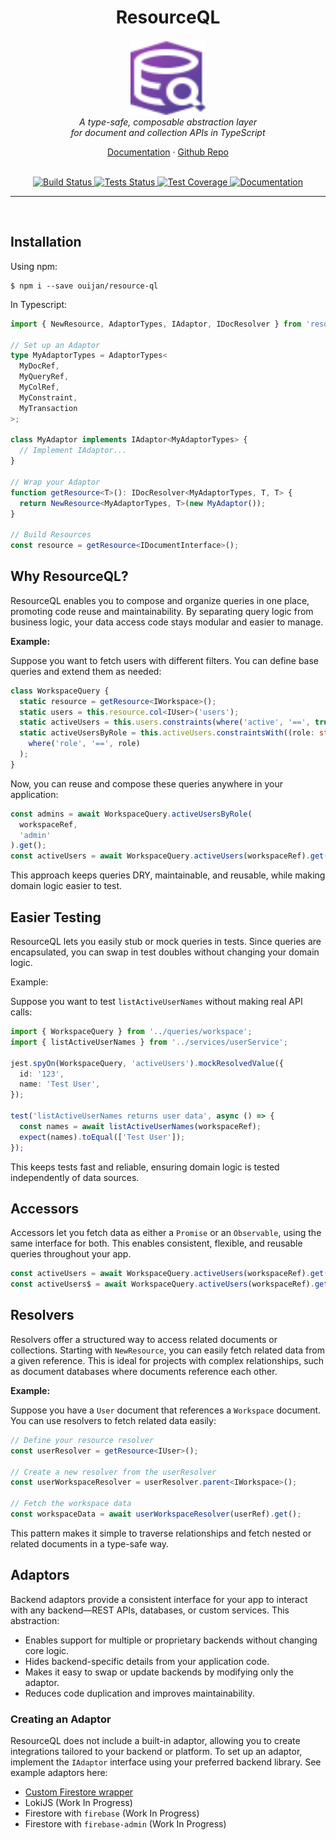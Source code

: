 <h1 align="center">ResourceQL</h1>

<p align="center">
  <img src="./media/logo.svg"  alt="Resource-QL Logo" width="120px" height="120px"/>
  <br>
  <em>A type-safe, composable abstraction layer <br /> 
  for document and collection APIs in TypeScript</em>
  <br>
</p>

<p align="center">
  <a href="https://ouijan.github.io/resource-ql/docs">Documentation</a>
  ·
  <a href="https://github.com/ouijan/resource-ql">Github Repo</a>
  <br>
  <br>
</p>

<p align="center">
  <a href="https://github.com/ouijan/resource-ql/actions/workflows/build.yml">
    <img src="https://github.com/ouijan/resource-ql/actions/workflows/build.yml/badge.svg" alt="Build Status" />
  </a>
  <a href="https://github.com/ouijan/resource-ql/actions/workflows/tests.yml">
    <img src="https://github.com/ouijan/resource-ql/actions/workflows/tests.yml/badge.svg" alt="Tests Status" />
  </a>
  <a href="https://ouijan.github.io/resource-ql/coverage/lcov-report">
    <img src="https://ouijan.github.io/resource-ql/coverage/badges.svg" alt="Test Coverage" />
  </a>
  <a href="https://ouijan.github.io/resource-ql/docs">
    <img src="https://ouijan.github.io/resource-ql/docs/coverage.svg" alt="Documentation" />
  </a>
</p>

<hr>
<br />

## Installation

Using npm:

```shell
$ npm i --save ouijan/resource-ql
```

In Typescript:

```typescript
import { NewResource, AdaptorTypes, IAdaptor, IDocResolver } from 'resource-ql';

// Set up an Adaptor
type MyAdaptorTypes = AdaptorTypes<
  MyDocRef,
  MyQueryRef,
  MyColRef,
  MyConstraint,
  MyTransaction
>;

class MyAdaptor implements IAdaptor<MyAdaptorTypes> {
  // Implement IAdaptor...
}

// Wrap your Adaptor
function getResource<T>(): IDocResolver<MyAdaptorTypes, T, T> {
  return NewResource<MyAdaptorTypes, T>(new MyAdaptor());
}

// Build Resources
const resource = getResource<IDocumentInterface>();
```

## Why ResourceQL?

ResourceQL enables you to compose and organize queries in one place, promoting
code reuse and maintainability. By separating query logic from business logic,
your data access code stays modular and easier to manage.

**Example:**

Suppose you want to fetch users with different filters. You can define base
queries and extend them as needed:

```typescript
class WorkspaceQuery {
  static resource = getResource<IWorkspace>();
  static users = this.resource.col<IUser>('users');
  static activeUsers = this.users.constraints(where('active', '==', true));
  static activeUsersByRole = this.activeUsers.constraintsWith((role: string) =>
    where('role', '==', role)
  );
}
```

Now, you can reuse and compose these queries anywhere in your application:

```typescript
const admins = await WorkspaceQuery.activeUsersByRole(
  workspaceRef,
  'admin'
).get();
const activeUsers = await WorkspaceQuery.activeUsers(workspaceRef).get();
```

This approach keeps queries DRY, maintainable, and reusable, while making
domain logic easier to test.

## Easier Testing

ResourceQL lets you easily stub or mock queries in tests. Since queries are
encapsulated, you can swap in test doubles without changing your domain logic.

Example:

Suppose you want to test `listActiveUserNames` without making real API calls:

```typescript
import { WorkspaceQuery } from '../queries/workspace';
import { listActiveUserNames } from '../services/userService';

jest.spyOn(WorkspaceQuery, 'activeUsers').mockResolvedValue({
  id: '123',
  name: 'Test User',
});

test('listActiveUserNames returns user data', async () => {
  const names = await listActiveUserNames(workspaceRef);
  expect(names).toEqual(['Test User']);
});
```

This keeps tests fast and reliable, ensuring domain logic is tested independently of data sources.

## Accessors

Accessors let you fetch data as either a `Promise` or an `Observable`, using the
same interface for both. This enables consistent, flexible, and reusable queries
throughout your app.

```typescript
const activeUsers = await WorkspaceQuery.activeUsers(workspaceRef).get();
const activeUsers$ = await WorkspaceQuery.activeUsers(workspaceRef).get$();
```

## Resolvers

Resolvers offer a structured way to access related documents or collections.
Starting with `NewResource`, you can easily fetch related data from a given
reference. This is ideal for projects with complex relationships, such as document
databases where documents reference each other.

**Example:**

Suppose you have a `User` document that references a `Workspace` document. You can
use resolvers to fetch related data easily:

```typescript
// Define your resource resolver
const userResolver = getResource<IUser>();

// Create a new resolver from the userResolver
const userWorkspaceResolver = userResolver.parent<IWorkspace>();

// Fetch the workspace data
const workspaceData = await userWorkspaceResolver(userRef).get();
```

This pattern makes it simple to traverse relationships and fetch nested or
related documents in a type-safe way.

## Adaptors

Backend adaptors provide a consistent interface for your app to interact with
any backend—REST APIs, databases, or custom services. This abstraction:

- Enables support for multiple or proprietary backends without changing core logic.
- Hides backend-specific details from your application code.
- Makes it easy to swap or update backends by modifying only the adaptor.
- Reduces code duplication and improves maintainability.

### Creating an Adaptor

ResourceQL does not include a built-in adaptor, allowing you to create
integrations tailored to your backend or platform. To set up an adaptor,
implement the `IAdaptor` interface using your preferred backend library.
See example adaptors here:

- [Custom Firestore wrapper](https://github.com/ouijan/resource-ql/blob/main/examples/custom-firestore/adaptor.ts)
- LokiJS (Work In Progress)
- Firestore with `firebase` (Work In Progress)
- Firestore with `firebase-admin` (Work In Progress)
